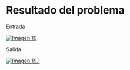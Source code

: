 <h1>Resultado del problema</h1>

Entrada

[![Imagen 19](https://i.postimg.cc/905GdNBF/Screenshot-3.png)](https://postimg.cc/YGRGkRVJ)

Salida

[![Imagen 19.1](https://i.postimg.cc/7h3SmMB1/Screenshot-4.png)](https://postimg.cc/p5d9d8My)
